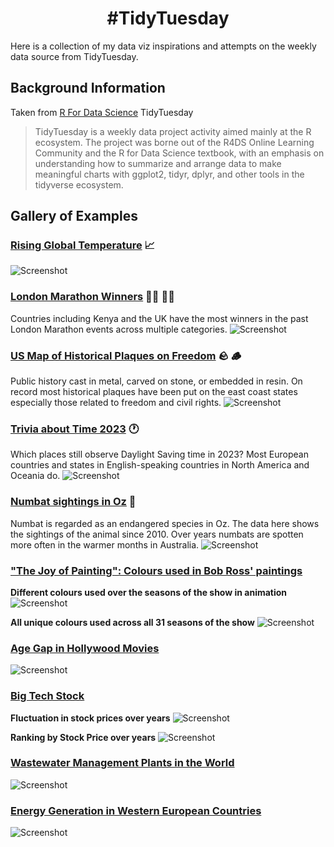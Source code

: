 <h1 align="center">
#TidyTuesday
</h1>

Here is a collection of my data viz inspirations and attempts on the weekly data source from TidyTuesday.

## Background Information 
Taken from [R For Data Science](https://github.com/rfordatascience/tidytuesday) TidyTuesday
> TidyTuesday is a weekly data project activity aimed mainly at the R ecosystem. The project was borne out of the R4DS Online Learning Community and the R for Data Science textbook, with an emphasis on understanding how to summarize and arrange data to make meaningful charts with ggplot2, tidyr, dplyr, and other tools in the tidyverse ecosystem.

## Gallery of Examples

### **[Rising Global Temperature](2023/20230711wk28)** :chart_with_upwards_trend:
![Screenshot](2023/20230711wk28/tt20230711wk28_global_temp.gif)

### **[London Marathon Winners](2023/20230425wk17)** :running_woman: :running_man:
Countries including Kenya and the UK have the most winners in the past London Marathon events across multiple categories.
![Screenshot](2023/20230425wk17/tt20230425wk17_marathon.png)

### **[US Map of Historical Plaques on Freedom](2023/20230704wk27)** :rock:	:wood:	
Public history cast in metal, carved on stone, or embedded in resin. On record most historical plaques have been put on the east coast states especially those related to freedom and civil rights.
![Screenshot](2023/20230704wk27/tt20230704wk27_hist_markers.png)


### **[Trivia about Time 2023](2023/20230328wk13)** :clock1:
Which places still observe Daylight Saving time in 2023? Most European countries and states in English-speaking countries in North America and Oceania do. 
![Screenshot](2023/20230328wk13/tt20230329wk13_timezones.png)

### **[Numbat sightings in Oz](2023/20230307wk10)** :rat:
Numbat is regarded as an endangered species in Oz. The data here shows the sightings of the animal since 2010. Over years numbats are spotten more often in the warmer months in Australia.
![Screenshot](2023/20230307wk10/tt20230307wk10_numbats.png)


### **["The Joy of Painting": Colours used in Bob Ross' paintings](2023/20230221wk8/)**
**Different colours used over the seasons of the show in animation**    
![Screenshot](2023/20230221wk8/tt20230221wk8_BRcolor_anim.gif)

**All unique colours used across all 31 seasons of the show**
![Screenshot](2023/20230221wk8/tt20230221wk8_BRcolor_uniq.png)

### **[Age Gap in Hollywood Movies](2023/20230214wk7)**
![Screenshot](2023/20230214wk7/tt20230214wk7_hollywoodAge.png)

### **[Big Tech Stock](2023/20230207wk6)**
**Fluctuation in stock prices over years**
![Screenshot](2023/20230207wk6/tt20230207wk6_techstockprice.png)

**Ranking by Stock Price over years**
![Screenshot](2023/20230207wk6/tt20230207wk6_techrank.png)

### **[Wastewater Management Plants in the World](2022/wk38_20220920_waste)**
![Screenshot](2022/wk38_20220920_waste/20220920_WasteManagement1.png)


### **[Energy Generation in Western European Countries](2022/wk29_20220719_Technology)**
![Screenshot](2022/wk29_20220719_Technology/20220719_tech_energy_WEUR.png)
